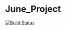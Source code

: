# June_Project

[![Build Status](https://travis-ci.org/scurra7/June_project.svg?branch=master)](https://travis-ci.org/scurra7/June_project)